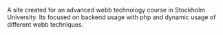 A site created for an advanced webb technology course in Stockholm University. Its focused on backend usage with php and dynamic usage of different webb techniques.
